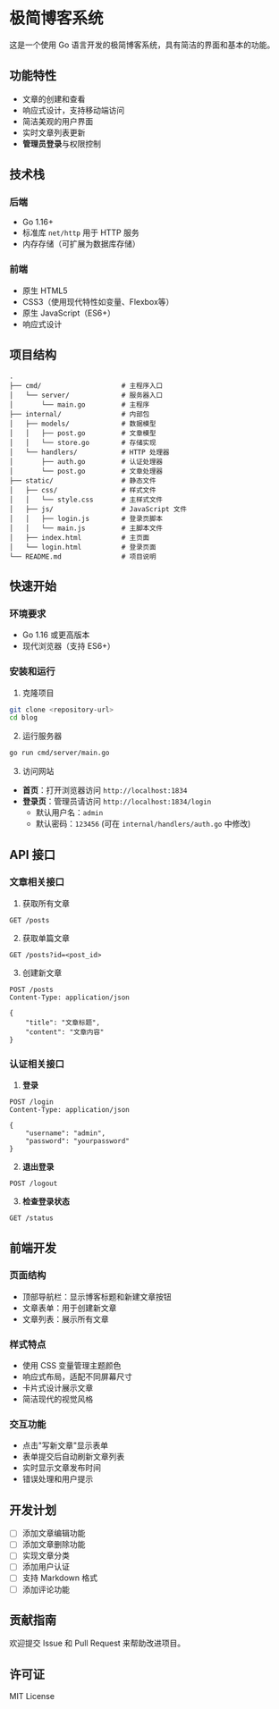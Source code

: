 # 极简博客系统

这是一个使用 Go 语言开发的极简博客系统，具有简洁的界面和基本的功能。

## 功能特性

- 文章的创建和查看
- 响应式设计，支持移动端访问
- 简洁美观的用户界面
- 实时文章列表更新
- **管理员登录**与权限控制

## 技术栈

### 后端
- Go 1.16+
- 标准库 `net/http` 用于 HTTP 服务
- 内存存储（可扩展为数据库存储）

### 前端
- 原生 HTML5
- CSS3（使用现代特性如变量、Flexbox等）
- 原生 JavaScript（ES6+）
- 响应式设计

## 项目结构

```
.
├── cmd/                    # 主程序入口
│   └── server/             # 服务器入口
│       └── main.go         # 主程序
├── internal/               # 内部包
│   ├── models/             # 数据模型
│   │   ├── post.go         # 文章模型
│   │   └── store.go        # 存储实现
│   └── handlers/           # HTTP 处理器
│       ├── auth.go         # 认证处理器
│       └── post.go         # 文章处理器
├── static/                 # 静态文件
│   ├── css/                # 样式文件
│   │   └── style.css       # 主样式文件
│   ├── js/                 # JavaScript 文件
│   │   ├── login.js        # 登录页脚本
│   │   └── main.js         # 主脚本文件
│   ├── index.html          # 主页面
│   └── login.html          # 登录页面
└── README.md               # 项目说明
```

## 快速开始

### 环境要求

- Go 1.16 或更高版本
- 现代浏览器（支持 ES6+）

### 安装和运行

1. 克隆项目
```bash
git clone <repository-url>
cd blog
```

2. 运行服务器
```bash
go run cmd/server/main.go
```

3. 访问网站
- **首页**：打开浏览器访问 `http://localhost:1834`
- **登录页**：管理员请访问 `http://localhost:1834/login`
  - 默认用户名：`admin`
  - 默认密码：`123456` (可在 `internal/handlers/auth.go` 中修改)

## API 接口

### 文章相关接口

1. 获取所有文章
```
GET /posts
```

2. 获取单篇文章
```
GET /posts?id=<post_id>
```

3. 创建新文章
```
POST /posts
Content-Type: application/json

{
    "title": "文章标题",
    "content": "文章内容"
}
```

### 认证相关接口

1. **登录**
```
POST /login
Content-Type: application/json

{
    "username": "admin",
    "password": "yourpassword"
}
```

2. **退出登录**
```
POST /logout
```

3. **检查登录状态**
```
GET /status
```

## 前端开发

### 页面结构

- 顶部导航栏：显示博客标题和新建文章按钮
- 文章表单：用于创建新文章
- 文章列表：展示所有文章

### 样式特点

- 使用 CSS 变量管理主题颜色
- 响应式布局，适配不同屏幕尺寸
- 卡片式设计展示文章
- 简洁现代的视觉风格

### 交互功能

- 点击"写新文章"显示表单
- 表单提交后自动刷新文章列表
- 实时显示文章发布时间
- 错误处理和用户提示

## 开发计划

- [ ] 添加文章编辑功能
- [ ] 添加文章删除功能
- [ ] 实现文章分类
- [ ] 添加用户认证
- [ ] 支持 Markdown 格式
- [ ] 添加评论功能

## 贡献指南

欢迎提交 Issue 和 Pull Request 来帮助改进项目。

## 许可证

MIT License 